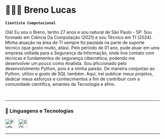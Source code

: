 # 👨🏻‍💻 Breno Lucas

**`Cientista Computacional`**

Olá! Eu sou o Breno, tenho 27 anos e sou natural de São Paulo - SP. 
Sou formado em Ciência Da Computação (2021) e sou Técnico em TI (2024). Minha atuação na área de TI sempre foi pautada na parte de suporte técnico (que gosto muito, aliás). Pelo período de 01 ano, pude atuar em uma empresa voltada para a Segurança da Informação, onde tive contato com técnicas e fundamentos de segurança cibernética, podendo me desenvolver um pouco como Analista. 
Sou aficcionado pelo desenvolvimento Python, pois é a minha paixão. De maneira conjuntao ao Python, utilizo e gosto de SQL também. 
Aqui, irei publicar meus projetos, dedicar meus esforços e conhecimentos a fim de contribuir com a comunidade científica, amantes da Tecnologia e afins.

<br/>

---

### 🤖 Linguagens e Tecnologias

<img 
    align="left" 
    alt="Python"
    title="Python"
    width="30px" 
    style="padding-right: 10px;" 
    src="https://cdn.jsdelivr.net/gh/devicons/devicon@latest/icons/python/python-original.svg" 
/>
<img 
    align="left" 
    alt="SQL"
    title="SQL"
    width="30px" 
    style="padding-right: 10px;" 
    src="https://cdn.jsdelivr.net/gh/devicons/devicon@latest/icons/azuresqldatabase/azuresqldatabase-original.svg" 
/>

<br/>
<br/>

---
